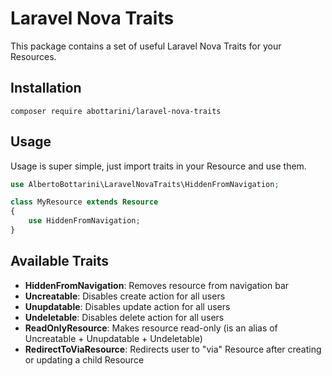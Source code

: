 # Laravel Nova Traits
This package contains a set of useful Laravel Nova Traits for your Resources.

## Installation
```shell
composer require abottarini/laravel-nova-traits
```

## Usage
Usage is super simple, just import traits in your Resource and use them.

```php
use AlbertoBottarini\LaravelNovaTraits\HiddenFromNavigation;

class MyResource extends Resource 
{
    use HiddenFromNavigation;
}
```

## Available Traits

- **HiddenFromNavigation**: Removes resource from navigation bar
- **Uncreatable**: Disables create action for all users
- **Unupdatable**: Disables update action for all users
- **Undeletable**: Disables delete action for all users
- **ReadOnlyResource**: Makes resource read-only (is an alias of Uncreatable + Unupdatable + Undeletable)
- **RedirectToViaResource**: Redirects user to "via" Resource after creating or updating a child Resource


